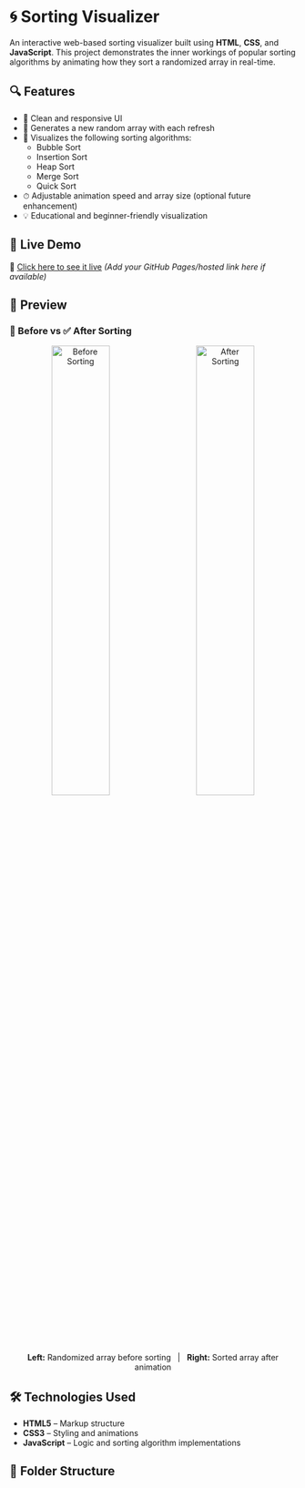 # 🌀 Sorting Visualizer

An interactive web-based sorting visualizer built using **HTML**, **CSS**, and **JavaScript**. This project demonstrates the inner workings of popular sorting algorithms by animating how they sort a randomized array in real-time.

## 🔍 Features

- 🎨 Clean and responsive UI
- 🔁 Generates a new random array with each refresh
- 🧠 Visualizes the following sorting algorithms:
  - Bubble Sort
  - Insertion Sort
  - Heap Sort
  - Merge Sort
  - Quick Sort
- ⏱ Adjustable animation speed and array size (optional future enhancement)
- 💡 Educational and beginner-friendly visualization

## 🚀 Live Demo

🔗 [Click here to see it live](#) *(Add your GitHub Pages/hosted link here if available)*

## 📸 Preview

### 🔀 Before vs ✅ After Sorting

<p align="center">
  <img src="https://your-link-to-unsorted-array.gif" alt="Before Sorting" width="45%">
  &nbsp; &nbsp; &nbsp;
  <img src="https://your-link-to-sorted-array.gif" alt="After Sorting" width="45%">
</p>

<p align="center">
  <b>Left:</b> Randomized array before sorting &nbsp; | &nbsp; <b>Right:</b> Sorted array after animation
</p>

## 🛠️ Technologies Used

- **HTML5** – Markup structure
- **CSS3** – Styling and animations
- **JavaScript** – Logic and sorting algorithm implementations

## 📁 Folder Structure

